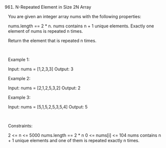 961. N-Repeated Element in Size 2N Array

You are given an integer array nums with the following properties:

nums.length == 2 * n.
nums contains n + 1 unique elements.
Exactly one element of nums is repeated n times.

Return the element that is repeated n times.

 

Example 1:

Input: nums = [1,2,3,3]
Output: 3


Example 2:

Input: nums = [2,1,2,5,3,2]
Output: 2


Example 3:

Input: nums = [5,1,5,2,5,3,5,4]
Output: 5


 

Constraints:

2 <= n <= 5000
nums.length == 2 * n
0 <= nums[i] <= 104
nums contains n + 1 unique elements and one of them is repeated exactly n times.